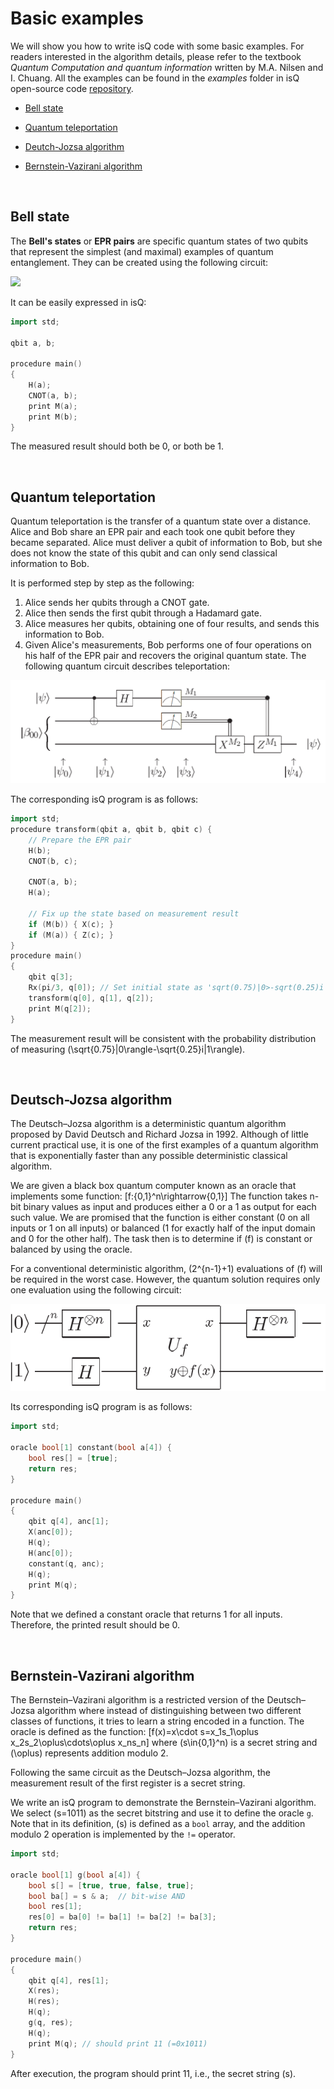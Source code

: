 Basic examples
================

We will show you how to write isQ code with some basic examples. For readers interested in the algorithm details, please refer to the textbook *Quantum Computation and quantum information* written by M.A. Nilsen and I. Chuang. All the examples can be found in the *examples* folder in isQ open-source code [repository](https://github.com/arclight-quantum/isQ-Compiler).

* [Bell state](#bell)

* [Quantum teleportation](#teleport)

* [Deutch-Jozsa algorithm](#dj)

* [Bernstein-Vazirani algorithm](#bv)

</br>
<h2 id = "bell"></h2>

Bell state
-----------------

The **Bell's states** or **EPR pairs** are specific quantum states of two qubits that represent the simplest (and maximal) examples of quantum entanglement. They can be created using the following circuit:

<img src="../../figs/bell-state.png" style="zoom:100%;" />

It can be easily expressed in isQ:

```C++
import std;

qbit a, b;

procedure main()
{
    H(a);
    CNOT(a, b);
    print M(a);
    print M(b);
}
```
The measured result should both be 0, or both be 1.

</br>
<h2 id = "teleport"></h2>

Quantum teleportation
-----------------

Quantum teleportation is the transfer of a quantum state over a distance. Alice and Bob share an EPR pair and each took one qubit before they became separated. Alice must deliver a qubit of information to Bob, but she does not know the state of this qubit and can only send classical information to Bob.

It is performed step by step as the following:

1. Alice sends her qubits through a CNOT gate.
2. Alice then sends the first qubit through a Hadamard gate.
3. Alice measures her qubits, obtaining one of four results, and sends this information to Bob.
4. Given Alice's measurements, Bob performs one of four operations on his half of the EPR pair and recovers the original quantum state.
The following quantum circuit describes teleportation:

![teleport](../figs/teleport.png)

The corresponding isQ program is as follows:
```C++
import std;
procedure transform(qbit a, qbit b, qbit c) {
    // Prepare the EPR pair
    H(b);
    CNOT(b, c);

    CNOT(a, b);
    H(a);

    // Fix up the state based on measurement result
    if (M(b)) { X(c); }
    if (M(a)) { Z(c); }
}
procedure main()
{
    qbit q[3];
    Rx(pi/3, q[0]); // Set initial state as 'sqrt(0.75)|0>-sqrt(0.25)i|1>'
    transform(q[0], q[1], q[2]);
    print M(q[2]);
}
```
The measurement result will be consistent with the probability distribution of measuring \(\sqrt{0.75}|0\rangle-\sqrt{0.25}i|1\rangle\).


</br>
<h2 id = "dj"></h2>

Deutsch-Jozsa algorithm
-----------------
The Deutsch–Jozsa algorithm is a deterministic quantum algorithm proposed by David Deutsch and Richard Jozsa in 1992. Although of little current practical use, it is one of the first examples of a quantum algorithm that is exponentially faster than any possible deterministic classical algorithm.

We are given a black box quantum computer known as an oracle that implements some function:
\[f:\{0,1\}^n\rightarrow\{0,1\}\]
The function takes n-bit binary values as input and produces either a 0 or a 1 as output for each such value. We are promised that the function is either constant (0 on all inputs or 1 on all inputs) or balanced (1 for exactly half of the input domain and 0 for the other half). The task then is to determine if \(f\) is constant or balanced by using the oracle.

For a conventional deterministic algorithm, \(2^{n-1}+1\) evaluations of \(f\) will be required in the worst case. However, the quantum solution requires only one evaluation using the following circuit:

![deutsch-jozsa](../figs/deutsch-jozsa.png)

Its corresponding isQ program is as follows:

```C++
import std;

oracle bool[1] constant(bool a[4]) {
    bool res[] = [true];
    return res;
}

procedure main()
{
    qbit q[4], anc[1];
    X(anc[0]);
    H(q);
    H(anc[0]);
    constant(q, anc);
    H(q);
    print M(q);
}
```
Note that we defined a constant oracle that returns 1 for all inputs. Therefore, the printed result should be 0.

</br>
<h2 id = "bv"></h2>

Bernstein-Vazirani algorithm
--------------------
The Bernstein–Vazirani algorithm is a restricted version of the Deutsch–Jozsa algorithm where instead of distinguishing between two different classes of functions, it tries to learn a string encoded in a function. The oracle is defined as the function:
\[f(x)=x\cdot s=x_1s_1\oplus x_2s_2\oplus\cdots\oplus x_ns_n\]
where \(s\in\{0,1\}^n\) is a secret string and \(\oplus\) represents addition modulo 2. 

Following the same circuit as the Deutsch–Jozsa algorithm, the measurement result of the first register is a secret string.

We write an isQ program to demonstrate the Bernstein–Vazirani algorithm. We select \(s=1011\) as the secret bitstring and use it to define the oracle `g`. Note that in its definition, \(s\) is defined as a `bool` array, and the addition modulo 2 operation is implemented by the `!=` operator.

```C++
import std;

oracle bool[1] g(bool a[4]) {
    bool s[] = [true, true, false, true];
    bool ba[] = s & a;  // bit-wise AND
    bool res[1];
    res[0] = ba[0] != ba[1] != ba[2] != ba[3];
    return res;
}

procedure main()
{
    qbit q[4], res[1];
    X(res);
    H(res);
    H(q);
    g(q, res);
    H(q); 
    print M(q); // should print 11 (=0x1011)
}
```
After execution, the program should print 11, i.e., the secret string \(s\). 
